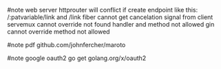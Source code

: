 #note web server
httprouter will conflict if create endpoint like this: /:patvariable/link and /link
fiber cannot get cancelation signal from client
servemux cannot override not found handler and method not allowed
gin cannot override method not allowed

#note pdf
github.com/johnfercher/maroto

#note google oauth2
go get golang.org/x/oauth2